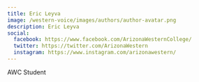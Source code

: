 ```yaml
---
title: Eric Leyva
image: /western-voice/images/authors/author-avatar.png
description: Eric Leyva
social:
  facebook: https://www.facebook.com/ArizonaWesternCollege/
  twitter: https://twitter.com/ArizonaWestern
  instagram: https://www.instagram.com/arizonawestern/
---
```


AWC Student